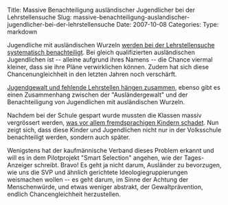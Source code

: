 Title: Massive Benachteiligung ausländischer Jugendlicher bei der Lehrstellensuche
Slug: massive-benachteiligung-auslandischer-jugendlicher-bei-der-lehrstellensuche
Date: 2007-10-08
Categories:
Type: markdown

Jugendliche mit ausländischen Wurzeln [werden bei der Lehrstellensuche systematisch benachteiligt](http://www.tagi.ch/dyn/news/wirtschaft/800242.html). Bei gleich qualifizierten ausländischen Jugendlichen ist -- alleine aufgrund ihres Namens -- die Chance viermal kleiner, dass sie ihre Pläne verwirklichen können. Zudem hat sich diese Chancenungleichheit in den letzten Jahren noch verschärft.

[Jugendgewalt und fehlende Lehrstellen hängen zusammen](http://www.rahel-imobersteg.ch/?p=145), ebenso gibt es einen Zusammenhang zwischen der "Ausländergewalt" und der Benachteiligung von Jugendlichen mit ausländischen Wurzeln.

Nachdem bei der Schule gespart wurde mussten die Klassen massiv vergrössert werden, [was vor allem fremdsprachigen Kindern schadet](http://spinlock.ch/blog/2007/09/14/fremdsprachige-kinder-beeintrachtigen-lernerfolg-nicht/). Nun zeigt sich, dass diese Kinder und Jugendlichen nicht nur in der Volksschule benachteiligt werden, sondern auch später.

Wenigstens hat der kaufmännische Verband dieses Problem erkannt und will es in dem Pilotprojekt "Smart Selection" angehen, wie der Tages-Anzeiger schreibt. Bravo! Es geht ja nicht darum, Ausländer zu bevorzugen, wie uns die SVP und ähnlich gerichtete Ideologiegruppierungen weismachen wollen -- es geht darum, im Sinne der Achtung der Menschenwürde, und etwas weniger abstrakt, der Gewaltprävention, endlich Chancengleichheit herzustellen.
